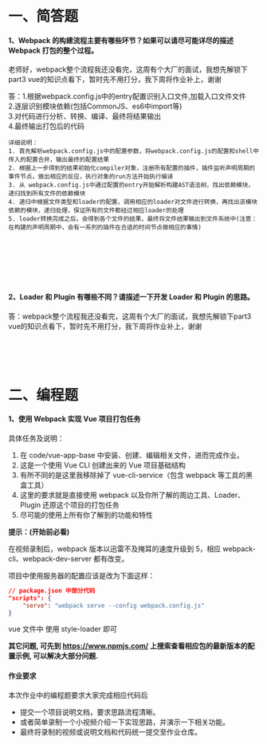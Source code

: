 # 一、简答题

#### 1、Webpack 的构建流程主要有哪些环节？如果可以请尽可能详尽的描述 Webpack 打包的整个过程。
老师好，webpack整个流程我还没看完，这周有个大厂的面试，我想先解锁下part3 vue的知识点看下，暂时先不用打分，我下周将作业补上，谢谢  

答：1.根据webpack.config.js中的entry配置识别入口文件,加载入口文件文件  
	2.逐层识别模块依赖(包括CommonJS、es6中import等)  
	3.对代码进行分析、转换、编译、最终将结果输出  
	4.最终输出打包后的代码  

	详细说明：  
	1. 首先解析webpack.config.js中的配置参数，将webpack.config.js的配置和shell中传入的配置合并，输出最终的配置结果  
	2. 根据上一步得到的结果初始化compiler对象，注册所有配置的插件，插件监听声明周期的事件节点，做出相应的反应，执行对象的run方法开始执行编译  
	3. 从 webpack.config.js中通过配置的entry开始解析构建AST语法树，找出依赖模块，递归找到所有文件的依赖模块  
	4. 递归中根据文件类型和loader的配置，调用相应的loader对文件进行转换，再找出该模块依赖的模块，递归处理，保证所有的文件都经过相应loader的处理  
	5. loader转换完成之后，会得到各个文件的结果，最终将文件结果输出到文件系统中(注意：在构建的声明周期中，会有一系列的插件在合适的时间节点做相应的事情)
　

　

　

#### 2、Loader 和 Plugin 有哪些不同？请描述一下开发 Loader 和 Plugin 的思路。
答：webpack整个流程我还没看完，这周有个大厂的面试，我想先解锁下part3 vue的知识点看下，暂时先不用打分，我下周将作业补上，谢谢
　

　

　

# 二、编程题

#### 1、使用 Webpack 实现 Vue 项目打包任务

具体任务及说明：

1. 在 code/vue-app-base 中安装、创建、编辑相关文件，进而完成作业。
2. 这是一个使用 Vue CLI 创建出来的 Vue 项目基础结构
3. 有所不同的是这里我移除掉了 vue-cli-service（包含 webpack 等工具的黑盒工具）
4. 这里的要求就是直接使用 webpack 以及你所了解的周边工具、Loader、Plugin 还原这个项目的打包任务
5. 尽可能的使用上所有你了解到的功能和特性



**提示：(开始前必看)**

在视频录制后，webpack 版本以迅雷不及掩耳的速度升级到 5，相应 webpack-cli、webpack-dev-server 都有改变。

项目中使用服务器的配置应该是改为下面这样：

```json
// package.json 中部分代码
"scripts": {
	"serve": "webpack serve --config webpack.config.js"
}
```

vue 文件中 使用 style-loader 即可

**其它问题, 可先到 https://www.npmjs.com/ 上搜索查看相应包的最新版本的配置示例, 可以解决大部分问题.**



#### 作业要求

本次作业中的编程题要求大家完成相应代码后

- 提交一个项目说明文档，要求思路流程清晰。
- 或者简单录制一个小视频介绍一下实现思路，并演示一下相关功能。
- 最终将录制的视频或说明文档和代码统一提交至作业仓库。